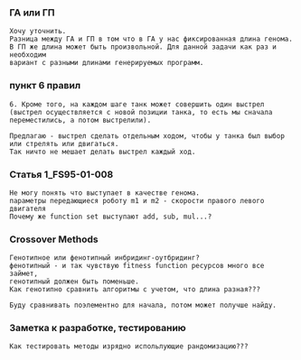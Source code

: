 ### ГА или ГП
    Хочу уточнить.
    Разница между ГА и ГП в том что в ГА у нас фиксированная длина генома.
    В ГП же длина может быть произвольной. Для данной задачи как раз и необходим 
    вариант с разными длинами генерируемых программ.

### пункт 6 правил
    6. Кроме того, на каждом шаге танк может совершить один выстрел
    (выстрел осуществляется с новой позиции танка, то есть мы сначала
    переместились, а потом выстрелили).

    Предлагаю - выстрел сделать отдельным ходом, чтобы у танка был выбор или стрелять или двигаться.
    Так ничто не мешает делать выстрел каждый ход.
    
### Статья 1_FS95-01-008
    Не могу понять что выступает в качестве генома.  
    параметры передающиеся роботу m1 и m2 - скорости правого левого двигателя 
    Почему же function set выступают add, sub, mul...?    
    
 ### Crossover Methods
    Генотипное или фенотипный инбридинг-оутбридинг?
    фенотипный - и так чувствую fitness function ресурсов много все займет,
    генотипный должен быть поменьше.
    Как генотипно сравнить алгоритмы с учетом, что длина разная???
    
    Буду сравнивать поэлементно для начала, потом может получше найду.
        
    
### Заметка к разработке, тестированию
    Как тестировать методы изрядно испольлующие рандомизацию???
    
     
    




